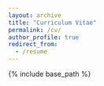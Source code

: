 ```yaml
---
layout: archive
title: "Curriculum Vitae"
permalink: /cv/
author_profile: true
redirect_from:
  - /resume
---
```


{% include base_path %}
  
<object data="Sugastti_CV_0924.pdf" width="1000" height="1000" type='application/pdf'/>
